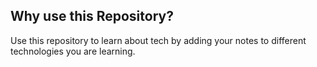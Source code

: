 ## Why use this Repository?
Use this repository to learn about tech by adding your notes to different technologies you are learning. 

